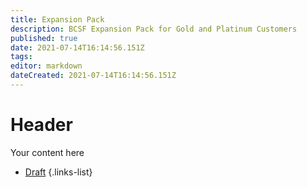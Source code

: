 ```yaml
---
title: Expansion Pack 
description: BCSF Expansion Pack for Gold and Platinum Customers
published: true
date: 2021-07-14T16:14:56.151Z
tags: 
editor: markdown
dateCreated: 2021-07-14T16:14:56.151Z
---
```


# Header
Your content here

- [Draft](#)
{.links-list}